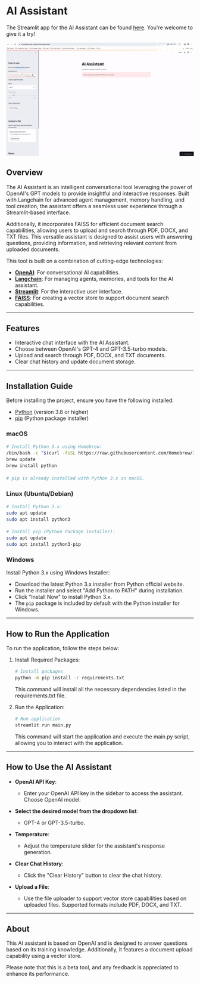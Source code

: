 # AI Assistant
 
The Streamlit app for the AI Assistant can be found [here](https://ai-assistant-with-vector-store.streamlit.app/). You're welcome to give it a try!

![](documentation/ai-assistant-demo.gif)

## Overview

The AI Assistant is an intelligent conversational tool leveraging the power of OpenAI's GPT models to provide insightful and interactive responses. 
Built with Langchain for advanced agent management, memory handling, and tool creation, the assistant offers a seamless user experience through a Streamlit-based interface. 

Additionally, it incorporates FAISS for efficient document search capabilities, allowing users to upload and search through PDF, DOCX, and TXT files. 
This versatile assistant is designed to assist users with answering questions, providing information, and retrieving relevant content from uploaded documents.

This tool is built on a combination of cutting-edge technologies:

- **[OpenAI](https://openai.com/)**: For conversational AI capabilities.
- **[Langchain](https://www.langchain.com/)**: For managing agents, memories, and tools for the AI assistant.
- **[Streamlit](https://streamlit.io/)**: For the interactive user interface.
- **[FAISS](https://faiss.ai/)**: For creating a vector store to support document search capabilities.

---

## Features

- Interactive chat interface with the AI Assistant.
- Choose between OpenAI's GPT-4 and GPT-3.5-turbo models.
- Upload and search through PDF, DOCX, and TXT documents.
- Clear chat history and update document storage.

---

## Installation Guide

Before installing the project, ensure you have the following installed:

- [Python](https://www.python.org/downloads/) (version 3.8 or higher)
- [pip](https://pip.pypa.io/en/stable/installation/) (Python package installer)

### macOS

```bash
# Install Python 3.x using Homebrew:
/bin/bash -c "$(curl -fsSL https://raw.githubusercontent.com/Homebrew/install/HEAD/install.sh)"
brew update
brew install python

# pip is already installed with Python 3.x on macOS.
```

### Linux (Ubuntu/Debian)
```bash
# Install Python 3.x:
sudo apt update
sudo apt install python3

# Install pip (Python Package Installer):
sudo apt update
sudo apt install python3-pip
```

### Windows

Install Python 3.x using Windows Installer:

- Download the latest Python 3.x installer from Python official website.
- Run the installer and select "Add Python to PATH" during installation.
- Click "Install Now" to install Python 3.x.
- The `pip` package is included by default with the Python installer for Windows.

---

## How to Run the Application

To run the application, follow the steps below:

1. Install Required Packages:

    ```bash
    # Install packages
    python -m pip install -r requirements.txt
    ```
   
    This command will install all the necessary dependencies listed in the requirements.txt file.


2. Run the Application:

    ```bash
    # Run application
    streamlit run main.py
    ```
   
    This command will start the application and execute the main.py script, allowing you to interact with the application.

---

## How to Use the AI Assistant

* **OpenAI API Key**: 
  * Enter your OpenAI API key in the sidebar to access the assistant.
  Choose OpenAI model:
  
* **Select the desired model from the dropdown list**: 
  * GPT-4 or GPT-3.5-turbo.

* **Temperature**:
  * Adjust the temperature slider for the assistant's response generation.

* **Clear Chat History**:
  * Click the "Clear History" button to clear the chat history.

* **Upload a File**:
  * Use the file uploader to support vector store capabilities based on uploaded files. Supported formats include PDF, DOCX, and TXT.

---

## About

This AI assistant is based on OpenAI and is designed to answer questions based on its training knowledge. Additionally, it features a document upload capability using a vector store.

Please note that this is a beta tool, and any feedback is appreciated to enhance its performance.